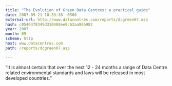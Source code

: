 ```yaml
---
title: "The Evolution of Green Data Centres: a practical guide"
date: 2007-09-21 10:33:38 -0500
external-url: http://www.datacentres.com/reports/dcgreen07.asp
hash: c0546478349d310488ee0c63aa98b982
year: 2007
month: 09
scheme: http
host: www.datacentres.com
path: /reports/dcgreen07.asp

---
```


“It is almost certain that over the next 12 - 24 months a range of Data Centre related environmental standards and laws will be released in most developed countries.”
